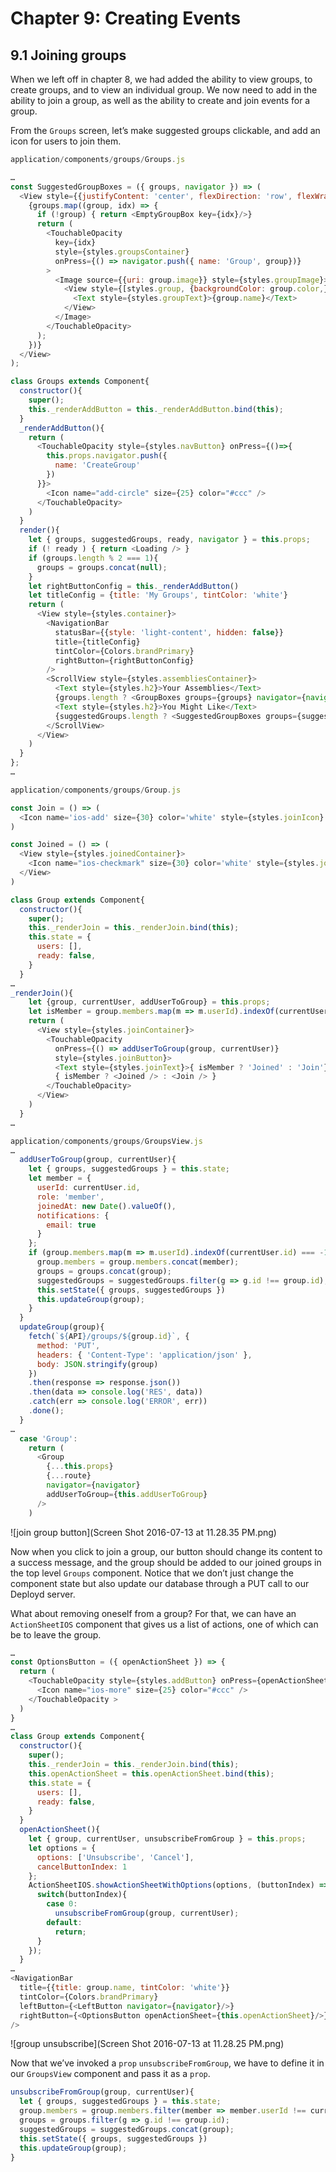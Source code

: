 # Chapter 9: Creating Events

## 9.1 Joining groups

When we left off in chapter 8, we had added the ability to view groups, to create groups, and to view an individual group. We now need to add in the ability to join a group, as well as the ability to create and join events for a group.

From the `Groups` screen, let’s make suggested groups clickable, and add an icon for users to join them.

```javascript
application/components/groups/Groups.js

…
const SuggestedGroupBoxes = ({ groups, navigator }) => (
  <View style={{justifyContent: 'center', flexDirection: 'row', flexWrap: 'wrap'}}>
    {groups.map((group, idx) => {
      if (!group) { return <EmptyGroupBox key={idx}/>}
      return (
        <TouchableOpacity
          key={idx}
          style={styles.groupsContainer}
          onPress={() => navigator.push({ name: 'Group', group})}
        >
          <Image source={{uri: group.image}} style={styles.groupImage}>
            <View style={[styles.group, {backgroundColor: group.color,}]} >
              <Text style={styles.groupText}>{group.name}</Text>
            </View>
          </Image>
        </TouchableOpacity>
      );
    })}
  </View>
);

class Groups extends Component{
  constructor(){
    super();
    this._renderAddButton = this._renderAddButton.bind(this);
  }
  _renderAddButton(){
    return (
      <TouchableOpacity style={styles.navButton} onPress={()=>{
        this.props.navigator.push({
          name: 'CreateGroup'
        })
      }}>
        <Icon name="add-circle" size={25} color="#ccc" />
      </TouchableOpacity>
    )
  }
  render(){
    let { groups, suggestedGroups, ready, navigator } = this.props;
    if (! ready ) { return <Loading /> }
    if (groups.length % 2 === 1){
      groups = groups.concat(null);
    }
    let rightButtonConfig = this._renderAddButton()
    let titleConfig = {title: 'My Groups', tintColor: 'white'}
    return (
      <View style={styles.container}>
        <NavigationBar
          statusBar={{style: 'light-content', hidden: false}}
          title={titleConfig}
          tintColor={Colors.brandPrimary}
          rightButton={rightButtonConfig}
        />
        <ScrollView style={styles.assembliesContainer}>
          <Text style={styles.h2}>Your Assemblies</Text>
          {groups.length ? <GroupBoxes groups={groups} navigator={navigator}/> : <EmptyGroupBoxes navigator={navigator}/>}
          <Text style={styles.h2}>You Might Like</Text>
          {suggestedGroups.length ? <SuggestedGroupBoxes groups={suggestedGroups} navigator={navigator}/> : <EmptySuggestedGroupBoxes />}
        </ScrollView>
      </View>
    )
  }
};
…

application/components/groups/Group.js

const Join = () => (
  <Icon name='ios-add' size={30} color='white' style={styles.joinIcon} />
)

const Joined = () => (
  <View style={styles.joinedContainer}>
    <Icon name="ios-checkmark" size={30} color='white' style={styles.joinIcon}/>
  </View>
)

class Group extends Component{
  constructor(){
    super();
    this._renderJoin = this._renderJoin.bind(this);
    this.state = {
      users: [],
      ready: false,
    }
  }
…
_renderJoin(){
    let {group, currentUser, addUserToGroup} = this.props;
    let isMember = group.members.map(m => m.userId).indexOf(currentUser.id) !== -1;
    return (
      <View style={styles.joinContainer}>
        <TouchableOpacity
          onPress={() => addUserToGroup(group, currentUser)}
          style={styles.joinButton}>
          <Text style={styles.joinText}>{ isMember ? 'Joined' : 'Join'}</Text>
          { isMember ? <Joined /> : <Join /> }
        </TouchableOpacity>
      </View>
    )
  }
…

application/components/groups/GroupsView.js
…
  addUserToGroup(group, currentUser){
    let { groups, suggestedGroups } = this.state;
    let member = {
      userId: currentUser.id,
      role: 'member',
      joinedAt: new Date().valueOf(),
      notifications: {
        email: true
      }
    };
    if (group.members.map(m => m.userId).indexOf(currentUser.id) === -1){
      group.members = group.members.concat(member);
      groups = groups.concat(group);
      suggestedGroups = suggestedGroups.filter(g => g.id !== group.id);
      this.setState({ groups, suggestedGroups })
      this.updateGroup(group);
    }
  }
  updateGroup(group){
    fetch(`${API}/groups/${group.id}`, {
      method: 'PUT',
      headers: { 'Content-Type': 'application/json' },
      body: JSON.stringify(group)
    })
    .then(response => response.json())
    .then(data => console.log('RES', data))
    .catch(err => console.log('ERROR', err))
    .done();
  }
…
  case 'Group':
    return (
      <Group
        {...this.props}
        {...route}
        navigator={navigator}
        addUserToGroup={this.addUserToGroup}
      />
    )

```

![join group button](Screen Shot 2016-07-13 at 11.28.35 PM.png)

Now when you click to join a group, our button should change its content to a success message, and the group should be added to our joined groups in the top level `Groups` component. Notice that we don’t just change the component state but also update our database through a PUT call to our Deployd server.

What about removing oneself from a group? For that, we can have an `ActionSheetIOS` component that gives us a list of actions, one of which can be to leave the group.

```javascript
…
const OptionsButton = ({ openActionSheet }) => {
  return (
    <TouchableOpacity style={styles.addButton} onPress={openActionSheet}>
      <Icon name="ios-more" size={25} color="#ccc" />
    </TouchableOpacity >
  )
}
…
class Group extends Component{
  constructor(){
    super();
    this._renderJoin = this._renderJoin.bind(this);
    this.openActionSheet = this.openActionSheet.bind(this);
    this.state = {
      users: [],
      ready: false,
    }
  }
  openActionSheet(){
    let { group, currentUser, unsubscribeFromGroup } = this.props;
    let options = {
      options: ['Unsubscribe', 'Cancel'],
      cancelButtonIndex: 1
    };
    ActionSheetIOS.showActionSheetWithOptions(options, (buttonIndex) => {
      switch(buttonIndex){
        case 0:
          unsubscribeFromGroup(group, currentUser);
        default:
          return;
      }
    });
  }
…
<NavigationBar
  title={{title: group.name, tintColor: 'white'}}
  tintColor={Colors.brandPrimary}
  leftButton={<LeftButton navigator={navigator}/>}
  rightButton={<OptionsButton openActionSheet={this.openActionSheet}/>}
/>
```

![group unsubscribe](Screen Shot 2016-07-13 at 11.28.25 PM.png)


Now that we’ve invoked a `prop` `unsubscribeFromGroup`, we have to define it in our `GroupsView` component and pass it as a `prop`.

```javascript
unsubscribeFromGroup(group, currentUser){
  let { groups, suggestedGroups } = this.state;
  group.members = group.members.filter(member => member.userId !== currentUser.id);
  groups = groups.filter(g => g.id !== group.id);
  suggestedGroups = suggestedGroups.concat(group);
  this.setState({ groups, suggestedGroups })
  this.updateGroup(group);
}
```
